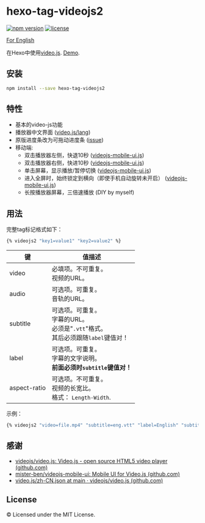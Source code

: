 # hexo-tag-videojs2

[![npm version](https://img.shields.io/npm/v/hexo-tag-videojs2.svg)](https://www.npmjs.com/package/hexo-tag-videojs2) [![license](https://img.shields.io/npm/l/hexo-tag-videojs2?style=flat)](https://raw.github.com/lzctuhao/hexo-tag-videojs2/blob/master/LICENSE)

[For English](https://github.com/lzctuhao/hexo-tag-videojs2/blob/main/readme.md)

在Hexo中使用[video.js](https://videojs.com/advanced?video=disneys-oceans). [Demo](https://lzc2002.tk/2022/1210/folder-magazines/touch/mkv-the-power-of-gentle-touch/).

## 安装

```bash
npm install --save hexo-tag-videojs2
```

## 特性

- 基本的video-js功能
- 播放器中文界面 ([video.js/lang](https://github.com/videojs/video.js/tree/main/lang))
- 原版进度条改为可拖动进度条 ([issue](https://github.com/videojs/video.js/issues/4460))
- 移动端:
  - 双击播放器左侧，快退10秒 ([videojs-mobile-ui.js](https://github.com/mister-ben/videojs-mobile-ui))
  - 双击播放器右侧，快进10秒 ([videojs-mobile-ui.js](https://github.com/mister-ben/videojs-mobile-ui))
  - 单击屏幕，显示播放/暂停切换 ([videojs-mobile-ui.js](https://github.com/mister-ben/videojs-mobile-ui))
  - 进入全屏时，始终锁定到横向（即使手机自动旋转未开启） ([videojs-mobile-ui.js](https://github.com/mister-ben/videojs-mobile-ui))
  - 长按播放器屏幕，三倍速播放 (DIY by myself)


## 用法

完整tag标记格式如下：

```bash
{% videojs2 "key1=value1" "key2=value2" %}
```
| 键           | 值描述                                                       |
| ------------ | ------------------------------------------------------------ |
| video        | 必填项。不可重复。<br/>视频的URL。                           |
| audio        | 可选项。可重复。<br />音轨的URL。                            |
| subtitle     | 可选项。可重复。<br />字幕的URL。<br />必须是"`.vtt`"格式。 <br />其后必须跟随`label`键值对！ |
| label        | 可选项。可重复。<br />字幕的文字说明。<br />**前面必须时`subtitle`键值对！** |
| aspect-ratio | 可选项。不可重复。<br />视频的长宽比。<br />格式： `Length-Width`. |

示例：

```bash
{% videojs2 "video=file.mp4" "subtitle=eng.vtt" "label=English" "subtitle=chs-eng.vtt" "label=双语" "aspect-ratio=16-9" %}
```

## 感谢

- [videojs/video.js: Video.js - open source HTML5 video player (github.com)](https://github.com/videojs/video.js)
- [mister-ben/videojs-mobile-ui: Mobile UI for Video.js (github.com)](https://github.com/mister-ben/videojs-mobile-ui)
- [video.js/zh-CN.json at main · videojs/video.js (github.com)](https://github.com/videojs/video.js/blob/main/lang/zh-CN.json)

## License

&copy; Licensed under the MIT License.
